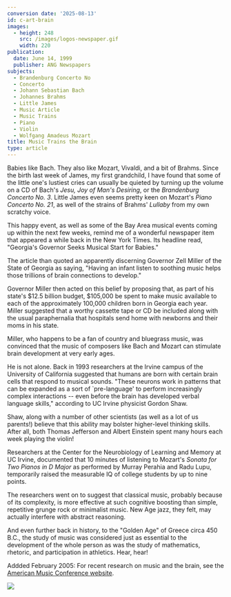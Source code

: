 ```yaml
---
conversion date: '2025-08-13'
id: c-art-brain
images:
  - height: 248
    src: /images/logos-newspaper.gif
    width: 220
publication:
  date: June 14, 1999
  publisher: ANG Newspapers
subjects:
  - Brandenburg Concerto No
  - Concerto
  - Johann Sebastian Bach
  - Johannes Brahms
  - Little James
  - Music Article
  - Music Trains
  - Piano
  - Violin
  - Wolfgang Amadeus Mozart
title: Music Trains the Brain
type: article
---
```


Babies like Bach. They also like Mozart, Vivaldi, and a bit of Brahms. Since the birth last week of James, my first grandchild, I have found that some of the little one's lustiest cries can usually be quieted by turning up the volume on a CD of Bach's *Jesu, Joy of Man's Desiring*, or the *Brandenburg Concerto No. 3*. Little James even seems pretty keen on Mozart's *Piano Concerto No. 21*, as well of the strains of Brahms' *Lullaby* from my own scratchy voice.

This happy event, as well as some of the Bay Area musical events coming up within the next few weeks, remind me of a wonderful newspaper item that appeared a while back in the New York Times. Its headline read, "Georgia's Governor Seeks Musical Start for Babies."

The article than quoted an apparently discerning Governor Zell Miller of the State of Georgia as saying, "Having an infant listen to soothing music helps those trillions of brain connections to develop."

Governor Miller then acted on this belief by proposing that, as part of his state's $12.5 billion budget, $105,000 be spent to make music available to each of the approximately 100,000 children born in Georgia each year. Miller suggested that a worthy cassette tape or CD be included along with the usual paraphernalia that hospitals send home with newborns and their moms in his state.

Miller, who happens to be a fan of country and bluegrass music, was convinced that the music of composers like Bach and Mozart can stimulate brain development at very early ages.

He is not alone. Back in 1993 researchers at the Irvine campus of the University of California suggested that humans are born with certain brain cells that respond to musical sounds. "These neurons work in patterns that can be expanded as a sort of `pre-language' to perform increasingly complex interactions -- even before the brain has developed verbal language skills," according to UC Irvine physicist Gordon Shaw.

Shaw, along with a number of other scientists (as well as a lot of us parents!) believe that this ability may bolster higher-level thinking skills. After all, both Thomas Jefferson and Albert Einstein spent many hours each week playing the violin!

Researchers at the Center for the Neurobiology of Learning and Memory at UC Irvine, documented that 10 minutes of listening to Mozart's *Sonata for Two Pianos in D Major* as performed by Murray Perahia and Radu Lupu, temporarily raised the measurable IQ of college students by up to nine points.

The researchers went on to suggest that classical music, probably because of its complexity, is more effective at such cognitive boosting than simple, repetitive grunge rock or minimalist music. New Age jazz, they felt, may actually interfere with abstract reasoning.

And even further back in history, to the "Golden Age" of Greece circa 450 B.C., the study of music was considered just as essential to the development of the whole person as was the study of mathematics, rhetoric, and participation in athletics. Hear, hear!

Addded February 2005: For recent research on music and the brain, see the [ American Music Conference website](/articles/http://www.amc-music.org/musicmaking/thebrain).

![](/images/logos-newspaper.gif)

